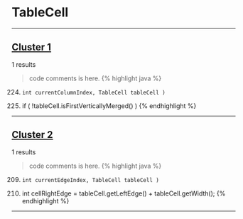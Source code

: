 # TableCell

***

## [Cluster 1](./1)
1 results
> code comments is here.
{% highlight java %}
224.     int currentColumnIndex, TableCell tableCell )
226. if ( !tableCell.isFirstVerticallyMerged() )
{% endhighlight %}

***

## [Cluster 2](./2)
1 results
> code comments is here.
{% highlight java %}
209.     int currentEdgeIndex, TableCell tableCell )
213. int cellRightEdge = tableCell.getLeftEdge() + tableCell.getWidth();
{% endhighlight %}

***

